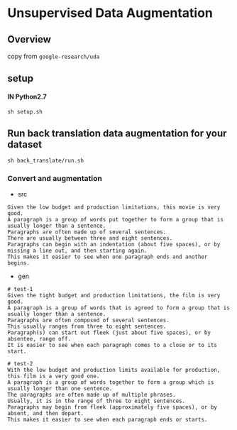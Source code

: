 # Unsupervised Data Augmentation

## Overview
copy from `google-research/uda`

## setup
#### IN Python2.7

`sh setup.sh`

## Run back translation data augmentation for your dataset

`sh back_translate/run.sh`

### Convert and augmentation

- src

```
Given the low budget and production limitations, this movie is very good.
A paragraph is a group of words put together to form a group that is usually longer than a sentence.
Paragraphs are often made up of several sentences.
There are usually between three and eight sentences.
Paragraphs can begin with an indentation (about five spaces), or by missing a line out, and then starting again.
This makes it easier to see when one paragraph ends and another begins.
```

- gen

```
# test-1
Given the tight budget and production limitations, the film is very good.
A paragraph is a group of words that is agreed to form a group that is usually longer than a sentence.
Paragraphs are often composed of several sentences.
This usually ranges from three to eight sentences.
Paragraph(s) can start out fleek (just about five spaces), or by absentee, range off.
It is easier to see when each paragraph comes to a close or to its start.

```

```
# test-2
With the low budget and production limits available for production, this film is a very good one.
A paragraph is a group of words together to form a group which is usually longer than one sentence.
The paragraphs are often made up of multiple phrases.
Usually, it is in the range of three to eight sentences.
Paragraphs may begin from fleek (approximately five spaces), or by absent, and then depart.
This makes it easier to see when each paragraph ends or starts.
```
